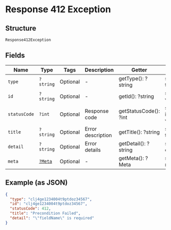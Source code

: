 
# Response 412 Exception

## Structure

`Response412Exception`

## Fields

| Name | Type | Tags | Description | Getter | Setter |
|  --- | --- | --- | --- | --- | --- |
| `type` | `?string` | Optional | - | getType(): ?string | setType(?string type): void |
| `id` | `?string` | Optional | - | getId(): ?string | setId(?string id): void |
| `statusCode` | `?int` | Optional | Response code | getStatusCode(): ?int | setStatusCode(?int statusCode): void |
| `title` | `?string` | Optional | Error description | getTitle(): ?string | setTitle(?string title): void |
| `detail` | `?string` | Optional | Error details | getDetail(): ?string | setDetail(?string detail): void |
| `meta` | [`?Meta`](../../doc/models/meta.md) | Optional | - | getMeta(): ?Meta | setMeta(?Meta meta): void |

## Example (as JSON)

```json
{
  "type": "clj4ge1234004t9ptdoz34567",
  "id": "clj4ge1234004t9ptdoz34567",
  "statusCode": 412,
  "title": "Precondition Failed",
  "detail": "\"fieldName\" is required"
}
```

